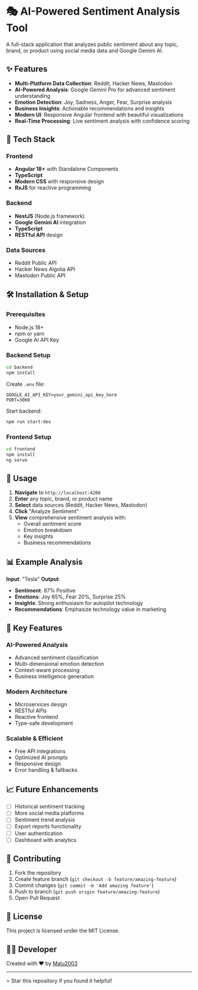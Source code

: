 # 🎭 AI-Powered Sentiment Analysis Tool

A full-stack application that analyzes public sentiment about any topic, brand, or product using social media data and Google Gemini AI.

## ✨ Features

- **Multi-Platform Data Collection**: Reddit, Hacker News, Mastodon
- **AI-Powered Analysis**: Google Gemini Pro for advanced sentiment understanding
- **Emotion Detection**: Joy, Sadness, Anger, Fear, Surprise analysis
- **Business Insights**: Actionable recommendations and insights
- **Modern UI**: Responsive Angular frontend with beautiful visualizations
- **Real-Time Processing**: Live sentiment analysis with confidence scoring

## 🚀 Tech Stack

### Frontend
- **Angular 18+** with Standalone Components
- **TypeScript**
- **Modern CSS** with responsive design
- **RxJS** for reactive programming

### Backend
- **NestJS** (Node.js framework)
- **Google Gemini AI** integration
- **TypeScript**
- **RESTful API** design

### Data Sources
- Reddit Public API
- Hacker News Algolia API
- Mastodon Public API

## 🛠️ Installation & Setup

### Prerequisites
- Node.js 18+
- npm or yarn
- Google AI API Key

### Backend Setup
```bash
cd backend
npm install
```

Create `.env` file:
```env
GOOGLE_AI_API_KEY=your_gemini_api_key_here
PORT=3000
```

Start backend:
```bash
npm run start:dev
```

### Frontend Setup
```bash
cd frontend
npm install
ng serve
```

## 🎯 Usage

1. **Navigate** to `http://localhost:4200`
2. **Enter** any topic, brand, or product name
3. **Select** data sources (Reddit, Hacker News, Mastodon)
4. **Click** "Analyze Sentiment"
5. **View** comprehensive sentiment analysis with:
   - Overall sentiment score
   - Emotion breakdown
   - Key insights
   - Business recommendations

## 📊 Example Analysis

**Input**: "Tesla"
**Output**:
- **Sentiment**: 87% Positive
- **Emotions**: Joy 65%, Fear 20%, Surprise 25%
- **Insights**: Strong enthusiasm for autopilot technology
- **Recommendations**: Emphasize technology value in marketing

## 🌟 Key Features

### AI-Powered Analysis
- Advanced sentiment classification
- Multi-dimensional emotion detection
- Context-aware processing
- Business intelligence generation

### Modern Architecture
- Microservices design
- RESTful APIs
- Reactive frontend
- Type-safe development

### Scalable & Efficient
- Free API integrations
- Optimized AI prompts
- Responsive design
- Error handling & fallbacks

## 📈 Future Enhancements

- [ ] Historical sentiment tracking
- [ ] More social media platforms
- [ ] Sentiment trend analysis
- [ ] Export reports functionality
- [ ] User authentication
- [ ] Dashboard with analytics

## 🤝 Contributing

1. Fork the repository
2. Create feature branch (`git checkout -b feature/amazing-feature`)
3. Commit changes (`git commit -m 'Add amazing feature'`)
4. Push to branch (`git push origin feature/amazing-feature`)
5. Open Pull Request

## 📄 License

This project is licensed under the MIT License.

## 👨‍💻 Developer

Created with ❤️ by [Malu2003](https://github.com/Malu2003)

---

⭐ Star this repository if you found it helpful!